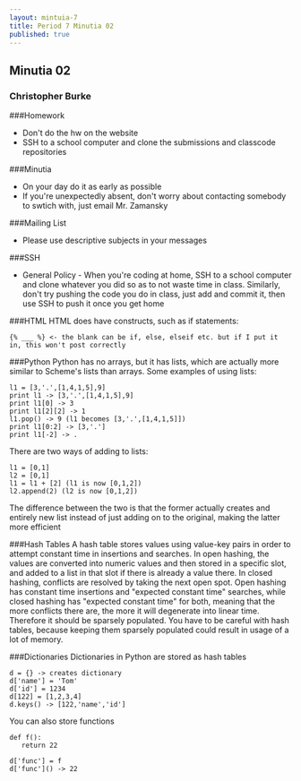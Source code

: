 ```yaml
---
layout: mintuia-7
title: Period 7 Minutia 02
published: true
---
```


## Minutia 02
### Christopher Burke

###Homework
 * Don't do the hw on the website
 * SSH to a school computer and clone the submissions and classcode repositories

###Minutia
 * On your day do it as early as possible
 * If you're unexpectedly absent, don't worry about contacting somebody to swtich with, just email Mr. Zamansky

###Mailing List
 * Please use descriptive subjects in your messages

###SSH
 * General Policy - When you're coding at home, SSH to a school computer and clone whatever you did so as to not waste time in class. Similarly, don't try pushing the code you do in class, just add and commit it, then use SSH to push it once you get home

###HTML
 HTML does have constructs, such as if statements:

    {% ___ %} <- the blank can be if, else, elseif etc. but if I put it in, this won't post correctly

###Python
Python has no arrays, but it has lists, which are actually more similar to Scheme's lists than arrays. Some examples of using lists:

    l1 = [3,'.',[1,4,1,5],9]
    print l1 -> [3,'.',[1,4,1,5],9]
    print l1[0] -> 3
    print l1[2][2] -> 1
    l1.pop() -> 9 (l1 becomes [3,'.',[1,4,1,5]])
    print l1[0:2] -> [3,'.']
    print l1[-2] -> .
    
There are two ways of adding to lists:

    l1 = [0,1]
    l2 = [0,1]
    l1 = l1 + [2] (l1 is now [0,1,2])
    l2.append(2) (l2 is now [0,1,2])

The difference between the two is that the former actually creates and entirely new list instead of just adding on to the original, making the latter more efficient

###Hash Tables
A hash table stores values using value-key pairs in order to attempt constant time in insertions and searches. In open hashing, the values are converted into numeric values and then stored in a specific slot, and added to a list in that slot if there is already a value there. In closed hashing, conflicts are resolved by taking the next open spot. Open hashing has constant time insertions and "expected constant time" searches, while closed hashing has "expected constant time" for both, meaning that the more conflicts there are, the more it will degenerate into linear time. Therefore it should be sparsely populated. You have to be careful with hash tables, because keeping them sparsely populated could result in usage of a lot of memory.

###Dictionaries
Dictionaries in Python are stored as hash tables

    d = {} -> creates dictionary
    d['name'] = 'Tom'
    d['id'] = 1234
    d[122] = [1,2,3,4]
    d.keys() -> [122,'name','id']

You can also store functions

    def f():
       return 22

    d['func'] = f
    d['func']() -> 22